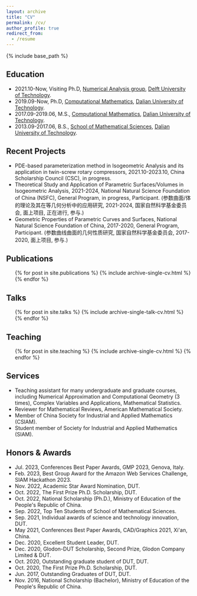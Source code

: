 ```yaml
---
layout: archive
title: "CV"
permalink: /cv/
author_profile: true
redirect_from:
  - /resume
---
```


{% include base_path %}

<!-- You can also find my complete CV in <u><a href="https://www.linkedin.com/in/anderson-carniel/" target="_blank">my LinkedIn</a>.</u> -->

## Education

* 2021.10-Now, Visiting Ph.D, [Numerical Analysis group](https://www.tudelft.nl/ewi/over-de-faculteit/afdelingen/applied-mathematics/numerical-analysis), [Delft University of Technology](https://www.tudelft.nl/). 
* 2019.09-Now, Ph.D, [Computational Mathematics](http://en.dlut.edu.cn/), [Dalian University of Technology](http://en.dlut.edu.cn/).
* 2017.09-2019.06, M.S., [Computational Mathematics](http://en.dlut.edu.cn/), [Dalian University of Technology](http://en.dlut.edu.cn/).
* 2013.09-2017.06, B.S., [School of Mathematical Sciences](http://math.dlut.edu.cn/English.htm), [Dalian University of Technology](http://en.dlut.edu.cn/).

## Recent Projects

* PDE-based parameterization method in Isogeometric Analysis and its application in twin-screw rotary compressors, 2021.10-2023.10, China Scholarship Council (CSC), in progress. 
* Theoretical Study and Application of Parametric Surfaces/Volumes in Isogeometric Analysis, 2021-2024, National Natural Science Foundation of China (NSFC), General Program, in progress, Participant. 
(参数曲面/体的理论及其在等几何分析中的应用研究, 2021-2024, 国家自然科学基金委员会, 面上项目, 正在进行, 参与.) 
* Geometric Properties of Parametric Curves and Surfaces, National Natural Science Foundation of China, 2017-2020, General Program, Participant. 
(参数曲线曲面的几何性质研究, 国家自然科学基金委员会, 2017-2020,  面上项目, 参与.) 

## Publications

<ul>{% for post in site.publications %}
  {% include archive-single-cv.html %}
{% endfor %}</ul>

## Talks

<ul>{% for post in site.talks %}
  {% include archive-single-talk-cv.html %}
{% endfor %}</ul>

## Teaching

<ul>{% for post in site.teaching %}
  {% include archive-single-cv.html %}
{% endfor %}</ul>

## Services

* Teaching assistant for many undergraduate and graduate courses, including Numerical Approximation and Computational Geometry (3 times), Complex Variables and Applications, Mathematical Statistics.
* Reviewer for Mathematical Reviews, American Mathematical Society.
* Member of China Society for Industrial and Applied Mathematics (CSIAM).
* Student member of Society for Industrial and Applied Mathematics (SIAM).

## Honors & Awards

* Jul. 2023, Conferences Best Paper Awards, GMP 2023, Genova, Italy.
* Feb. 2023, Best Group Award for the Amazon Web Services Challenge, SIAM Hackathon 2023.
* Nov. 2022, Academic Star Award Nomination, DUT.
* Oct. 2022, The First Prize Ph.D. Scholarship, DUT.
* Oct. 2022, National Scholarship (Ph.D.), Ministry of Education of the People's Republic of China.
* Sep. 2022, Top Ten Students of School of Mathematical Sciences.
* Sep. 2021, Individual awards of science and technology innovation, DUT.
* May 2021, Conferences Best Paper Awards, CAD/Graphics 2021, Xi'an, China.
* Dec. 2020, Excellent Student Leader, DUT.
* Dec. 2020, Glodon-DUT Scholarship, Second Prize, Glodon Company Limited & DUT.
* Oct. 2020, Outstanding graduate student of DUT, DUT.
* Oct. 2020, The First Prize Ph.D. Scholarship, DUT.
* Jun. 2017, Outstanding Graduates of DUT, DUT.
* Nov. 2016, National Scholarship (Bachelor), Ministry of Education of the People's Republic of China.
